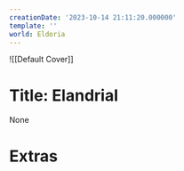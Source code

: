 ```yaml
---
creationDate: '2023-10-14 21:11:20.000000'
template: ''
world: Eldoria
---
```

![[Default Cover]]

# Title: Elandrial

None

# Extras

